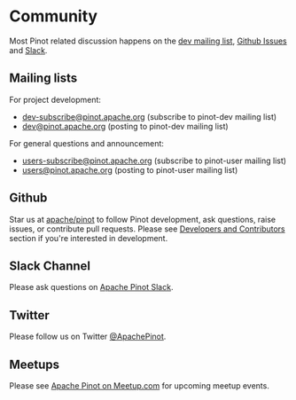 # Community

Most Pinot related discussion happens on the [dev mailing list](https://lists.apache.org/list.html?dev@pinot.apache.org), [Github Issues](https://github.com/apache/pinot/issues) and  [Slack](https://communityinviter.com/apps/apache-pinot/apache-pinot).

## Mailing lists

For project development:

* [dev-subscribe@pinot.apache.org](mailto:dev-subscribe@pinot.apache.org) \(subscribe to pinot-dev mailing list\)
* [dev@pinot.apache.org](mailto:dev@pinot.apache.org) \(posting to pinot-dev mailing list\)

For general questions and announcement:

* [users-subscribe@pinot.apache.org](mailto:users-subscribe@pinot.apache.org) \(subscribe to pinot-user mailing list\)
* [users@pinot.apache.org](mailto:users@pinot.apache.org) \(posting to pinot-user mailing list\)

## Github

Star us at [apache/pinot](https://github.com/apache/pinot) to follow Pinot development, ask questions, raise issues, or contribute pull requests. Please see [Developers and Contributors](../developers/developers-and-contributors/) section if you're interested in development.

## Slack Channel

Please ask questions on [Apache Pinot Slack](https://communityinviter.com/apps/apache-pinot/apache-pinot).

## Twitter

Please follow us on Twitter [@ApachePinot](https://twitter.com/ApachePinot).

## Meetups

Please see [Apache Pinot on Meetup.com](https://www.meetup.com/apache-pinot/) for upcoming meetup events.



